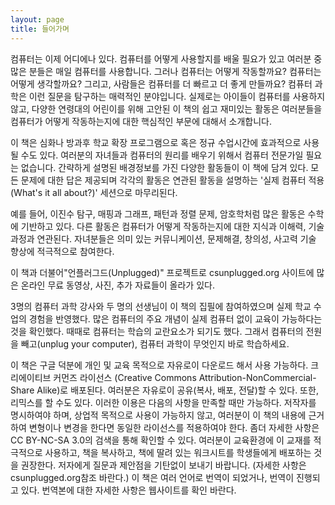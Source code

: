 ```yaml
---
layout: page
title: 들어가며
---
```


컴퓨터는 이제 어디에나 있다. 컴퓨터를 어떻게 사용할지를 배울 필요가 있고 여러분 중 많은 분들은 매일 컴퓨터를 사용합니다. 그러나 컴퓨터는 어떻게 작동할까요? 컴퓨터는 어떻게 생각할까요? 그리고, 사람들은 컴퓨터를 더 빠르고 더 좋게 만들까요? 컴퓨터 과학은 이런 질문을 탐구하는 매력적인 분야입니다. 실제로는 아이들이 컴퓨터를 사용하지 않고, 다양한 연령대의 어린이를 위해 고안된 이 책의 쉽고 재미있는 활동은 여러분들을 컴퓨터가 어떻게 작동하는지에 대한 핵심적인 부문에 대해서 소개합니다.

이 책은 심화나 방과후 학교 확장 프로그램으로 혹은 정규 수업시간에 효과적으로 사용될 수도 있다. 여러분의 자녀들과 컴퓨터의 원리를 배우기 위해서 컴퓨터 전문가일 필요는 없습니다. 간략하게 설명된 배경정보를 가진 다양한 활동들이 이 책에 담겨 있다. 모든 문제에 대한 답은 제공되며 각각의 활동은 연관된 활동을 설명하는 '실제 컴퓨터 적용 (What's it all about?)' 세션으로 마무리된다.

예를 들어, 이진수 탐구, 매핑과 그래프, 패턴과 정렬 문제, 암호학처럼 많은 활동은 수학에 기반하고 있다. 다른 활동은 컴퓨터가 어떻게 작동하는지에 대한 지식과 이해력, 기술 과정과 연관된다. 자녀분들은 의미 있는 커뮤니케이션, 문제해결, 창의성, 사고력 기술 향상에 적극적으로 참여한다.

이 책과 더불어"언플러그드(Unplugged)" 프로젝트로 csunplugged.org 사이트에 많은 온라인 무료 동영상, 사진, 추가 자료들이 올라가 있다.

3명의 컴퓨터 과학 강사와 두 명의 선생님이 이 책의 집필에 참여하였으며 실제 학교 수업의 경험을 반영했다. 많은 컴퓨터의 주요 개념이 실제 컴퓨터 없이 교육이 가능하다는 것을 확인했다. 때때로 컴퓨터는 학습의 교란요소가 되기도 했다. 그래서 컴퓨터의 전원을 빼고(unplug your computer), 컴퓨터 과학이 무엇인지 바로 학습하세요.

이 책은 구글 덕분에 개인 및 교육 목적으로 자유로이 다운로드 해서 사용 가능하다. 크리에이티브 커먼즈 라이선스 (Creative Commons Attribution-NonCommercial-Share Alike)로 배포된다. 여러분은 자유로이 공유(복사, 배포, 전달)할 수 있다. 또한, 리믹스를 할 수도 있다. 이러한 이용은 다음의 사항을 만족할 때만 가능하다. 저작자를 명시하여야 하며, 상업적 목적으로 사용이 가능하지 않고, 여러분이 이 책의 내용에 근거하여 변형이나 변경을 한다면 동일한 라이선스를 적용하여야 한다. 좀더 자세한 사항은 CC BY-NC-SA 3.0의 검색을 통해 확인할 수 있다.
여러분이 교육환경에 이 교재를 적극적으로 사용하고, 책을 복사하고, 책에 딸려 있는 워크시트를 학생들에게 배포하는 것을 권장한다. 저자에게 질문과 제안점을 기탄없이 보내기 바랍니다. (자세한 사항은 csunplugged.org참조 바란다.) 이 책은 여러 언어로 번역이 되었거나, 번역이 진행되고 있다. 번역본에 대한 자세한 사항은 웹사이트를 확인 바란다.
